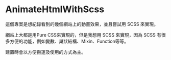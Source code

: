 # AnimateHtmlWithScss

這個專案是想紀錄看到的幾個網站上的動畫效果，並且嘗試用 SCSS 來實現。

網站上大都是用Pure CSS來實現的，但是我想用 SCSS 來實現，因為 SCSS 有很多方便的功能，例如變數、巢狀結構、Mixin、Function等等。

建置時會以方便搬運及使用的方式為主。